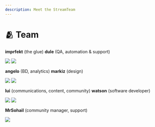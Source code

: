 ```yaml
---
description: Meet the StreamTeam
---
```


# 🫂 Team

&#x20;   **imprfekt** (the glue)                                       **dule** (QA, automation & support)       &#x20;

![](../.gitbook/assets/img-streamflow-avatar-ms-91x.jpg)               ![](../.gitbook/assets/img-streamflow-avatar-dk-41x.jpg)  &#x20;



&#x20;                  **angelo** (BD, analytics)                                                   **markiz** (design)

![](../.gitbook/assets/img-streamflow-avatar-ab-51x.jpg)               ![](../.gitbook/assets/img-streamflow-avatar-ma-71x.jpg)



**lui** (communications, content, community)              **watson** (software developer)                                  &#x20;

![](../.gitbook/assets/img-streamflow-avatar-lk-61x.jpg)               ![](../.gitbook/assets/img-streamflow-avatar-nb-31x.jpeg)



**MrSohail** (community manager, support)

![](<../.gitbook/assets/img-streamflow-avatar-ms-81x (1).jpg>)

